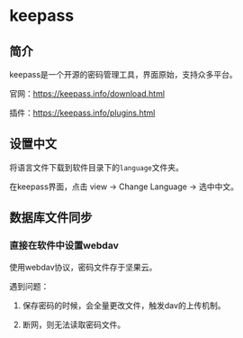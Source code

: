# keepass

## 简介

keepass是一个开源的密码管理工具，界面原始，支持众多平台。

官网：https://keepass.info/download.html

插件：https://keepass.info/plugins.html

## 设置中文

将语言文件下载到软件目录下的`language`文件夹。

在keepass界面，点击 view -> Change Language -> 选中中文。

## 数据库文件同步

### 直接在软件中设置webdav

使用webdav协议，密码文件存于坚果云。

遇到问题：

1. 保存密码的时候，会全量更改文件，触发dav的上传机制。

2. 断网，则无法读取密码文件。


